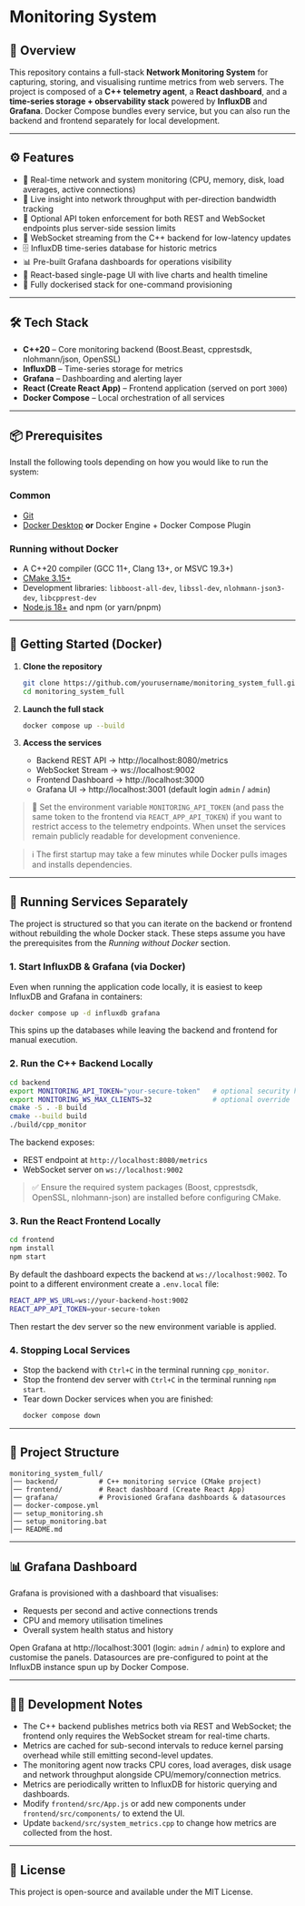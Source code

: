 # Monitoring System

## 📖 Overview
This repository contains a full-stack **Network Monitoring System** for capturing, storing, and visualising runtime metrics from web servers. The project is composed of a **C++ telemetry agent**, a **React dashboard**, and a **time-series storage + observability stack** powered by **InfluxDB** and **Grafana**. Docker Compose bundles every service, but you can also run the backend and frontend separately for local development.

---

## ⚙️ Features
- 📡 Real-time network and system monitoring (CPU, memory, disk, load averages, active connections)
- 📶 Live insight into network throughput with per-direction bandwidth tracking
- 🔐 Optional API token enforcement for both REST and WebSocket endpoints plus server-side session limits
- 🔌 WebSocket streaming from the C++ backend for low-latency updates
- 🗄️ InfluxDB time-series database for historic metrics
- 📊 Pre-built Grafana dashboards for operations visibility
- 🎨 React-based single-page UI with live charts and health timeline
- 🐳 Fully dockerised stack for one-command provisioning

---

## 🛠️ Tech Stack
- **C++20** – Core monitoring backend (Boost.Beast, cpprestsdk, nlohmann/json, OpenSSL)
- **InfluxDB** – Time-series storage for metrics
- **Grafana** – Dashboarding and alerting layer
- **React (Create React App)** – Frontend application (served on port `3000`)
- **Docker Compose** – Local orchestration of all services

---

## 📦 Prerequisites
Install the following tools depending on how you would like to run the system:

### Common
- [Git](https://git-scm.com/)
- [Docker Desktop](https://www.docker.com/products/docker-desktop/) **or** Docker Engine + Docker Compose Plugin

### Running without Docker
- A C++20 compiler (GCC 11+, Clang 13+, or MSVC 19.3+)
- [CMake 3.15+](https://cmake.org/)
- Development libraries: `libboost-all-dev`, `libssl-dev`, `nlohmann-json3-dev`, `libcpprest-dev`
- [Node.js 18+](https://nodejs.org/) and npm (or yarn/pnpm)

---

## 🚀 Getting Started (Docker)

1. **Clone the repository**
   ```bash
   git clone https://github.com/yourusername/monitoring_system_full.git
   cd monitoring_system_full
   ```

2. **Launch the full stack**
   ```bash
   docker compose up --build
   ```

3. **Access the services**
   - Backend REST API → http://localhost:8080/metrics
   - WebSocket Stream → ws://localhost:9002
   - Frontend Dashboard → http://localhost:3000
   - Grafana UI → http://localhost:3001 (default login `admin` / `admin`)

> 🔐 Set the environment variable `MONITORING_API_TOKEN` (and pass the same token to the frontend via `REACT_APP_API_TOKEN`) if you want to restrict access to the telemetry endpoints. When unset the services remain publicly readable for development convenience.

> ℹ️  The first startup may take a few minutes while Docker pulls images and installs dependencies.

---

## 🧩 Running Services Separately
The project is structured so that you can iterate on the backend or frontend without rebuilding the whole Docker stack. These steps assume you have the prerequisites from the _Running without Docker_ section.

### 1. Start InfluxDB & Grafana (via Docker)
Even when running the application code locally, it is easiest to keep InfluxDB and Grafana in containers:
```bash
docker compose up -d influxdb grafana
```
This spins up the databases while leaving the backend and frontend for manual execution.

### 2. Run the C++ Backend Locally
```bash
cd backend
export MONITORING_API_TOKEN="your-secure-token"   # optional security hardening
export MONITORING_WS_MAX_CLIENTS=32               # optional override
cmake -S . -B build
cmake --build build
./build/cpp_monitor
```
The backend exposes:
- REST endpoint at `http://localhost:8080/metrics`
- WebSocket server on `ws://localhost:9002`

> ✅ Ensure the required system packages (Boost, cpprestsdk, OpenSSL, nlohmann-json) are installed before configuring CMake.

### 3. Run the React Frontend Locally
```bash
cd frontend
npm install
npm start
```
By default the dashboard expects the backend at `ws://localhost:9002`. To point to a different environment create a `.env.local` file:
```bash
REACT_APP_WS_URL=ws://your-backend-host:9002
REACT_APP_API_TOKEN=your-secure-token
```
Then restart the dev server so the new environment variable is applied.

### 4. Stopping Local Services
- Stop the backend with `Ctrl+C` in the terminal running `cpp_monitor`.
- Stop the frontend dev server with `Ctrl+C` in the terminal running `npm start`.
- Tear down Docker services when you are finished:
  ```bash
  docker compose down
  ```

---

## 📂 Project Structure
```
monitoring_system_full/
│── backend/          # C++ monitoring service (CMake project)
│── frontend/         # React dashboard (Create React App)
│── grafana/          # Provisioned Grafana dashboards & datasources
│── docker-compose.yml
│── setup_monitoring.sh
│── setup_monitoring.bat
│── README.md
```

---

## 📊 Grafana Dashboard
Grafana is provisioned with a dashboard that visualises:
- Requests per second and active connections trends
- CPU and memory utilisation timelines
- Overall system health status and history

Open Grafana at http://localhost:3001 (login: `admin` / `admin`) to explore and customise the panels. Datasources are pre-configured to point at the InfluxDB instance spun up by Docker Compose.

---

## 🧑‍💻 Development Notes
- The C++ backend publishes metrics both via REST and WebSocket; the frontend only requires the WebSocket stream for real-time charts.
- Metrics are cached for sub-second intervals to reduce kernel parsing overhead while still emitting second-level updates.
- The monitoring agent now tracks CPU cores, load averages, disk usage and network throughput alongside CPU/memory/connection metrics.
- Metrics are periodically written to InfluxDB for historic querying and dashboards.
- Modify `frontend/src/App.js` or add new components under `frontend/src/components/` to extend the UI.
- Update `backend/src/system_metrics.cpp` to change how metrics are collected from the host.

---

## 🧾 License
This project is open-source and available under the MIT License.

